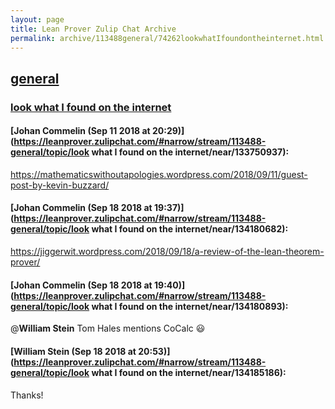 ```yaml
---
layout: page
title: Lean Prover Zulip Chat Archive 
permalink: archive/113488general/74262lookwhatIfoundontheinternet.html
---
```


## [general](index.html)
### [look what I found on the internet](74262lookwhatIfoundontheinternet.html)

#### [Johan Commelin (Sep 11 2018 at 20:29)](https://leanprover.zulipchat.com/#narrow/stream/113488-general/topic/look what I found on the internet/near/133750937):
https://mathematicswithoutapologies.wordpress.com/2018/09/11/guest-post-by-kevin-buzzard/

#### [Johan Commelin (Sep 18 2018 at 19:37)](https://leanprover.zulipchat.com/#narrow/stream/113488-general/topic/look what I found on the internet/near/134180682):
https://jiggerwit.wordpress.com/2018/09/18/a-review-of-the-lean-theorem-prover/

#### [Johan Commelin (Sep 18 2018 at 19:40)](https://leanprover.zulipchat.com/#narrow/stream/113488-general/topic/look what I found on the internet/near/134180893):
@**William Stein**  Tom Hales mentions CoCalc :smiley:

#### [William Stein (Sep 18 2018 at 20:53)](https://leanprover.zulipchat.com/#narrow/stream/113488-general/topic/look what I found on the internet/near/134185186):
Thanks!

